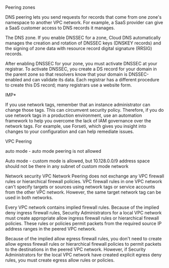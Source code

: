 Peering zones

DNS peering lets you send requests for records that come from one zone's namespace to another VPC network. For example, a SaaS provider can give a SaaS customer access to DNS records it manages.


The DNS zone. If you enable DNSSEC for a zone, Cloud DNS automatically manages the creation and rotation of DNSSEC keys (DNSKEY records) and the signing of zone data with resource record digital signature (RRSIG) records.

After enabling DNSSEC for your zone, you must activate DNSSEC at your registrar. To activate DNSSEC, you create a DS record for your domain in the parent zone so that resolvers know that your domain is DNSSEC-enabled and can validate its data. Each registrar has a different procedure to create this DS record; many registrars use a website form.


IMP*

If you use network tags, remember that an instance administrator can change those tags. This can circumvent security policy. Therefore, if you do use network tags in a production environment, use an automation framework to help you overcome the lack of IAM governance over the network tags. For example, use Forseti, which gives you insight into changes to your configuration and can help remediate issues.



VPC Peering 

auto mode - auto mode peering is not allowed

Auto mode - custom mode is allowed, but 10.128.0.0/9 address space should not be there in any subnet of custom mode network

Network security
VPC Network Peering does not exchange any VPC firewall rules or hierarchical firewall policies. VPC firewall rules in one VPC network can't specify targets or sources using network tags or service accounts from the other VPC network. However, the same target network tag can be used in both networks.

Every VPC network contains implied firewall rules. Because of the implied deny ingress firewall rules, Security Administrators for a local VPC network must create appropriate allow ingress firewall rules or hierarchical firewall policies. These rules or policies permit packets from the required source IP address ranges in the peered VPC network.

Because of the implied allow egress firewall rules, you don't need to create allow egress firewall rules or hierarchical firewall policies to permit packets to the destinations in the peered VPC network. However, if Security Administrators for the local VPC network have created explicit egress deny rules, you must create egress allow rules or policies.